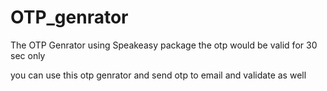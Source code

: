 # OTP_genrator
The OTP Genrator using Speakeasy package
the otp would be valid for 30 sec only

you can use this otp genrator and send otp 
to email and validate as well 

